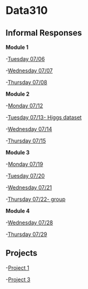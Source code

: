 # Data310

## Informal Responses
**Module 1**

-[Tuesday 07/06](week1.md)

-[Wednesday 07/07](wedw1.md)

-[Thursday 07/08](https://tyeatts75.github.io/Data310/thurs1.html)

**Module 2**

-[Monday 07/12](https://gwen013.github.io/data310/Monday12Response.html)

-[Tuesday 07/13- Higgs dataset](tuew2.md)

-[Wednesday 07/14](wedw2.md)

-[Thursday 07/15](thurw2.md)

**Module 3**

-[Monday 07/19](monw3.md)

-[Tuesday 07/20](tuew3.md)

-[Wednesday 07/21](wedw3.md)

-[Thursday 07/22- group](https://gwen013.github.io/data310/22ThursdayResponse.html)

**Module 4**

-[Wednesday 07/28](wedw4.md)

-[Thursday 07/29](thurw4.md)


## Projects

-[Project 1](Project1.md)

-[Project 3](project3.md)